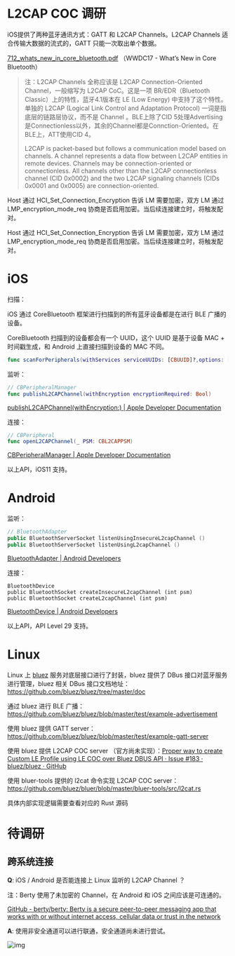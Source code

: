 # L2CAP COC 调研

iOS提供了两种蓝牙通讯方式：GATT 和 L2CAP Channels。L2CAP Channels 适合传输大数据的流式的，GATT 只能一次取出单个数据。

[712_whats_new_in_core_bluetooth.pdf](https://drive.weixin.qq.com/s?k=AF4AIgfmAHU660Xm9fATkAHgY5ADg) （WWDC17 - What’s New in Core Bluetooth）

> 注：L2CAP Channels 全称应该是 L2CAP Connection-Oriented Channel，一般缩写为 L2CAP CoC。这是一项 BR/EDR（Bluetooth Classic）上的特性，蓝牙4.1版本在 LE (Low Energy) 中支持了这个特性。单独的 L2CAP (Logical Link Control and Adaptation Protocol) 一词是指底层的链路层协议，而不是 Channel 。BLE上除了CID 5处理Advertising是Connectionless以外，其余的Channel都是Connction-Oriented。在BLE上，ATT使用CID 4。
>
> L2CAP is packet-based but follows a communication model based on channels. A channel represents a data flow between L2CAP entities in remote devices. Channels may be connection-oriented or connectionless. All channels other than the L2CAP connectionless channel (CID 0x0002) and the two L2CAP signaling channels (CIDs 0x0001 and 0x0005) are connection-oriented.

Host 通过 HCI_Set_Connection_Encryption 告诉 LM 需要加密，双方 LM 通过 LMP_encryption_mode_req 协商是否启用加密。当后续连接建立时，将触发配对。

Host 通过 HCI_Set_Connection_Encryption 告诉 LM 需要加密，双方 LM 通过 LMP_encryption_mode_req 协商是否启用加密。当后续连接建立时，将触发配对。

# **iOS**

扫描：

iOS 通过 CoreBluetooth 框架进行扫描到的所有蓝牙设备都是在进行 BLE 广播的设备。

CoreBluetooth 扫描到的设备都会有一个 UUID，这个 UUID 是基于设备 MAC + 时间戳生成，和 Android 上直接扫描到设备的 MAC 不同。

```swift
func scanForPeripherals(withServices serviceUUIDs: [CBUUID]?,options: [String : Any]? = nil)
```

监听：

```swift
// CBPeripheralManager 
func publishL2CAPChannel(withEncryption encryptionRequired: Bool)
```

[publishL2CAPChannel(withEncryption:) | Apple Developer Documentation](https://developer.apple.com/documentation/corebluetooth/cbperipheralmanager/2880160-publishl2capchannel)

连接：

```swift
// CBPeripheral
func openL2CAPChannel(_ PSM: CBL2CAPPSM)
```

[CBPeripheralManager | Apple Developer Documentation](https://developer.apple.com/documentation/corebluetooth/cbperipheralmanager?language=objc)

以上API，iOS11 支持。

# **Android**

监听：

```swift
// BluetoothAdapter
public BluetoothServerSocket listenUsingInsecureL2capChannel ()
public BluetoothServerSocket listenUsingL2capChannel ()
```

[BluetoothAdapter | Android Developers](https://developer.android.com/reference/android/bluetooth/BluetoothAdapter#listenUsingInsecureL2capChannel())

连接：

```
BluetoothDevice
public BluetoothSocket createInsecureL2capChannel (int psm)
public BluetoothSocket createL2capChannel (int psm)
```

[BluetoothDevice | Android Developers](https://developer.android.com/reference/android/bluetooth/BluetoothDevice#createInsecureL2capChannel(int))

以上API，API Level 29 支持。

# **Linux**

Linux 上 [bluez](http://www.bluez.org/) 服务对底层接口进行了封装，bluez 提供了 DBus 接口对蓝牙服务进行管理，bluez 相关 DBus 接口文档地址：https://github.com/bluez/bluez/tree/master/doc



通过 bluez 进行 BLE 广播：https://github.com/bluez/bluez/blob/master/test/example-advertisement

使用 bluez 提供  GATT server：https://github.com/bluez/bluez/blob/master/test/example-gatt-server

使用 bluez 提供 L2CAP COC server （官方尚未实现）：[Proper way to  create Custom LE Profile using LE COC over Bluez DBUS API · Issue #183 · bluez/bluez · GitHub](https://github.com/bluez/bluez/issues/183)



使用 bluer-tools 提供的 l2cat 命令实现 L2CAP COC server：https://github.com/bluez/bluer/blob/master/bluer-tools/src/l2cat.rs

具体内部实现逻辑需要查看对应的 Rust 源码

# **待调研**

## **跨系统连接**

**Q**: iOS / Android 是否能连接上 Linux 监听的 L2CAP Channel ？

注：Berty 使用了未加密的 Channel，在 Android 和 iOS 之间应该是可连通的。

[GitHub - berty/berty: Berty is a secure peer-to-peer messaging app that works with or without internet access, cellular data or trust in the network](https://github.com/berty/berty)

**A**: 使用非安全通道可以进行联通，安全通道尚未进行尝试。

![img](http://blog-img-figure.oss-cn-chengdu.aliyuncs.com/img/2023/09/26/20230926-213300)